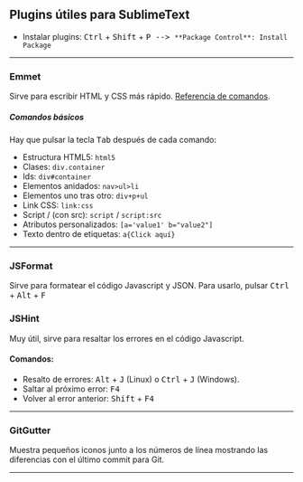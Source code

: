 ## Plugins útiles para SublimeText

- Instalar plugins: <kbd>Ctrl</kbd> + <kbd>Shift</kbd> + <kbd>P<kbd> --> `**Package Control**: Install Package`

__________________________

### Emmet
Sirve para escribir HTML y CSS más rápido. [Referencia de comandos](https://docs.emmet.io/cheat-sheet/).

##### Comandos básicos
Hay que pulsar la tecla <kbd>Tab</kbd> después de cada comando:

- Estructura HTML5: `html5`
- Clases: `div.container`
- Ids: `div#container`
- Elementos anidados: `nav>ul>li`
- Elementos uno tras otro: `div+p+ul`
- Link CSS:  `link:css`
- Script / (con src): `script` / `script:src`
- Atributos personalizados: `[a='value1' b="value2"]`
- Texto dentro de etiquetas: `a{Click aquí}`

____________________________

### JSFormat
Sirve para formatear el código Javascript y JSON. Para usarlo, pulsar <kbd>Ctrl</kbd> + <kbd>Alt</kbd> + <kbd>F</kbd>

### JSHint
Muy útil, sirve para resaltar los errores en el código Javascript.

#### Comandos:
- Resalto de errores: <kbd>Alt</kbd> + <kbd>J</kbd> (Linux) o <kbd>Ctrl</kbd> + <kbd>J</kbd> (Windows).
- Saltar al próximo error: <kbd>F4</kbd>
- Volver al error anterior: <kbd>Shift</kbd> + <kbd>F4<kbd>

__________________________

### GitGutter
Muestra pequeños iconos junto a los números de línea mostrando las diferencias con el último commit para Git.

__________________________
